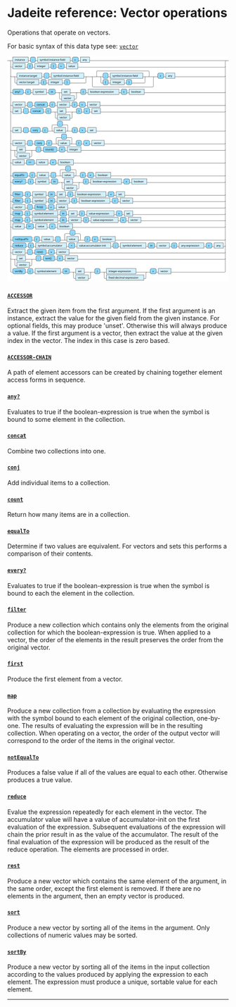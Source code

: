 <!---
  This markdown file was generated. Do not edit.
  -->

# Jadeite reference: Vector operations

Operations that operate on vectors.

For basic syntax of this data type see: [`vector`](jadeite-basic-syntax-reference.md#vector)

!["vector-op"](./halite-bnf-diagrams/vector-op-j.svg)

#### [`ACCESSOR`](jadeite-full-reference.md#ACCESSOR)

Extract the given item from the first argument. If the first argument is an instance, extract the value for the given field from the given instance. For optional fields, this may produce 'unset'. Otherwise this will always produce a value. If the first argument is a vector, then extract the value at the given index in the vector. The index in this case is zero based.

#### [`ACCESSOR-CHAIN`](jadeite-full-reference.md#ACCESSOR-CHAIN)

A path of element accessors can be created by chaining together element access forms in sequence.

#### [`any?`](jadeite-full-reference.md#any_Q)

Evaluates to true if the boolean-expression is true when the symbol is bound to some element in the collection.

#### [`concat`](jadeite-full-reference.md#concat)

Combine two collections into one.

#### [`conj`](jadeite-full-reference.md#conj)

Add individual items to a collection.

#### [`count`](jadeite-full-reference.md#count)

Return how many items are in a collection.

#### [`equalTo`](jadeite-full-reference.md#equalTo)

Determine if two values are equivalent. For vectors and sets this performs a comparison of their contents.

#### [`every?`](jadeite-full-reference.md#every_Q)

Evaluates to true if the boolean-expression is true when the symbol is bound to each the element in the collection.

#### [`filter`](jadeite-full-reference.md#filter)

Produce a new collection which contains only the elements from the original collection for which the boolean-expression is true. When applied to a vector, the order of the elements in the result preserves the order from the original vector.

#### [`first`](jadeite-full-reference.md#first)

Produce the first element from a vector.

#### [`map`](jadeite-full-reference.md#map)

Produce a new collection from a collection by evaluating the expression with the symbol bound to each element of the original collection, one-by-one. The results of evaluating the expression will be in the resulting collection. When operating on a vector, the order of the output vector will correspond to the order of the items in the original vector.

#### [`notEqualTo`](jadeite-full-reference.md#notEqualTo)

Produces a false value if all of the values are equal to each other. Otherwise produces a true value.

#### [`reduce`](jadeite-full-reference.md#reduce)

Evalue the expression repeatedly for each element in the vector. The accumulator value will have a value of accumulator-init on the first evaluation of the expression. Subsequent evaluations of the expression will chain the prior result in as the value of the accumulator. The result of the final evaluation of the expression will be produced as the result of the reduce operation. The elements are processed in order.

#### [`rest`](jadeite-full-reference.md#rest)

Produce a new vector which contains the same element of the argument, in the same order, except the first element is removed. If there are no elements in the argument, then an empty vector is produced.

#### [`sort`](jadeite-full-reference.md#sort)

Produce a new vector by sorting all of the items in the argument. Only collections of numeric values may be sorted.

#### [`sortBy`](jadeite-full-reference.md#sortBy)

Produce a new vector by sorting all of the items in the input collection according to the values produced by applying the expression to each element. The expression must produce a unique, sortable value for each element.

---
